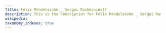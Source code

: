 ```yaml
---
title: Felix Mendelssohn _ Sergei Rachmaninoff
description: This is the description for Felix Mendelssohn _ Sergei Rachmaninoff
wikipedia: 
taxonomy_indexes: true
---
```

